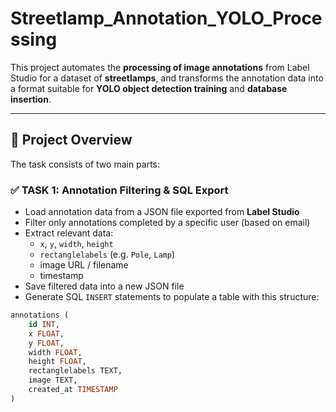 # Streetlamp_Annotation_YOLO_Processing

This project automates the **processing of image annotations** from Label Studio for a dataset of **streetlamps**, and transforms the annotation data into a format suitable for **YOLO object detection training** and **database insertion**.

---

## 📌 Project Overview

The task consists of two main parts:

### ✅ TASK 1: Annotation Filtering & SQL Export

- Load annotation data from a JSON file exported from **Label Studio**
- Filter only annotations completed by a specific user (based on email)
- Extract relevant data:
  - `x`, `y`, `width`, `height`
  - `rectanglelabels` (e.g. `Pole`, `Lamp`)
  - image URL / filename
  - timestamp
- Save filtered data into a new JSON file
- Generate SQL `INSERT` statements to populate a table with this structure:

```sql
annotations (
    id INT,
    x FLOAT,
    y FLOAT,
    width FLOAT,
    height FLOAT,
    rectanglelabels TEXT,
    image TEXT,
    created_at TIMESTAMP
)
